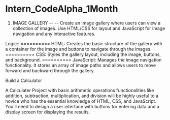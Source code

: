 # Intern_CodeAlpha_1Month

<!-- =================== TASK_1 ========================= -->
1. IMAGE GALLERY --
-- Create an image gallery where users can view a
collection of images. Use HTML/CSS for layout
and JavaScript for image navigation and any
interactive features.

Logic::
========== HTML:
Creates the basic structure of the gallery with a container for the image and buttons to navigate through the images.
========== CSS:
Styles the gallery layout, including the image, buttons, and background.
========== JavaScript:
Manages the image navigation functionality. It stores an array of image paths and allows users to move forward and backward through the gallery.


<!-- +==================== TASK_2 ======================== -->
Build a Calculator

A Calculater Project with basic arithmetic
operations functionalities like addition,
subtraction, multiplication, and division will be
highly useful to a novice who has the essential
knowledge of HTML, CSS, and JavaScript. You’ll
need to design a user interface with buttons for
entering data and a display screen for
displaying the results.